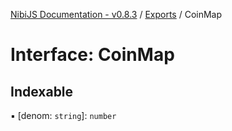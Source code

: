 [NibiJS Documentation - v0.8.3](../README.md) / [Exports](../README.md) / CoinMap

# Interface: CoinMap

## Indexable

▪ [denom: `string`]: `number`
